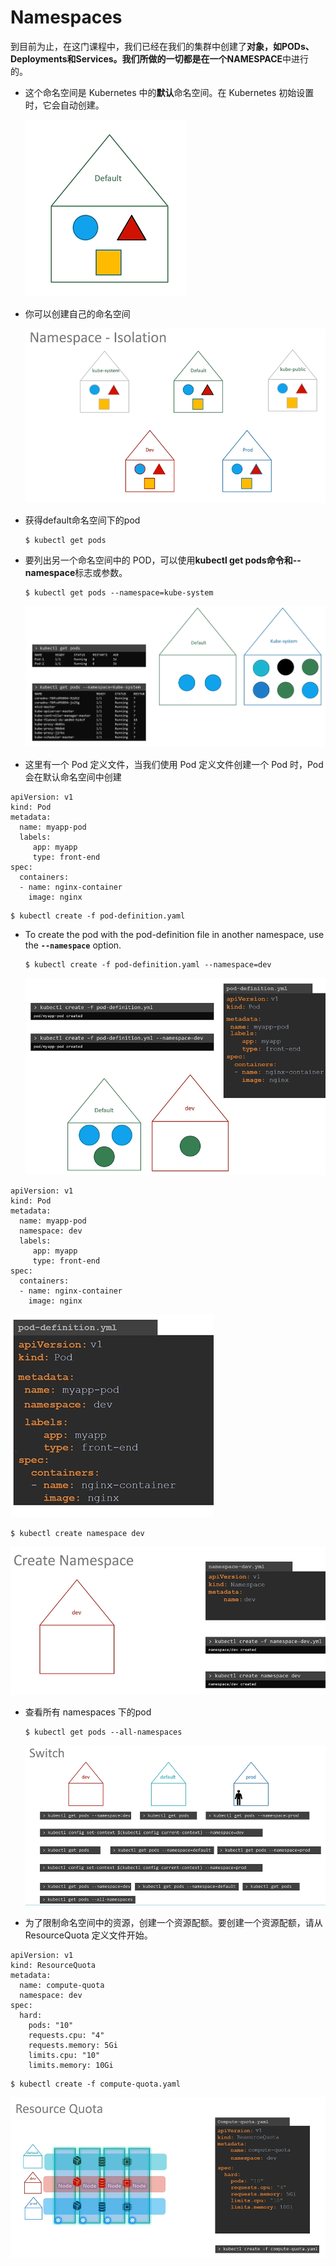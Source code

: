 # Namespaces

  到目前为止，在这门课程中，我们已经在我们的集群中创建了**对象，如PODs、Deployments和Services。我们所做的一切都是在一个NAMESPACE**中进行的。




- 这个命名空间是 Kubernetes 中的**默认**命名空间。在 Kubernetes 初始设置时，它会自动创建。

  ![ns](../../images/ns.PNG)
 
- 你可以创建自己的命名空间

  ![ns3](../../images/ns3.PNG)
  
- 获得default命名空间下的pod
  ```
  $ kubectl get pods
  ```
- 要列出另一个命名空间中的 POD，可以使用**kubectl get pods命令和--namespace**标志或参数。
  ```
  $ kubectl get pods --namespace=kube-system
  ```
  ![ns8](../../images/ns8.PNG)
  
- 这里有一个 Pod 定义文件，当我们使用 Pod 定义文件创建一个 Pod 时，Pod 会在默认命名空间中创建

```
apiVersion: v1
kind: Pod
metadata:
  name: myapp-pod
  labels:
     app: myapp
     type: front-end
spec:
  containers:
  - name: nginx-container
    image: nginx
 ```
  ```
  $ kubectl create -f pod-definition.yaml
  ```
- To create the pod with the pod-definition file in another namespace, use the **`--namespace`** option.
  ```
  $ kubectl create -f pod-definition.yaml --namespace=dev
  ```
  ![ns9](../../images/ns9.PNG)

```
apiVersion: v1
kind: Pod
metadata:
  name: myapp-pod
  namespace: dev
  labels:
     app: myapp
     type: front-end
spec:
  containers:
  - name: nginx-container
    image: nginx
 ```
  
  ![ns10](../../images/ns10.PNG)

  ```
  $ kubectl create namespace dev
  ```
  ![ns11](../../images/ns11.PNG)
  
- 查看所有 namespaces 下的pod
  ```
  $ kubectl get pods --all-namespaces
  ```
  ![ns12](../../images/ns12.PNG)
  
- 为了限制命名空间中的资源，创建一个资源配额。要创建一个资源配额，请从 ResourceQuota 定义文件开始。
```
apiVersion: v1
kind: ResourceQuota
metadata:
  name: compute-quota
  namespace: dev
spec:
  hard:
    pods: "10"
    requests.cpu: "4"
    requests.memory: 5Gi
    limits.cpu: "10"
    limits.memory: 10Gi
```
  ```
  $ kubectl create -f compute-quota.yaml
  ```
  ![ns13](../../images/ns13.PNG)
  
  
